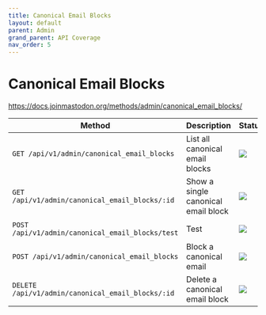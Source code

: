 ```yaml
---
title: Canonical Email Blocks
layout: default
parent: Admin
grand_parent: API Coverage
nav_order: 5
---
```


# Canonical Email Blocks

<a href="https://docs.joinmastodon.org/methods/admin/canonical_email_blocks/" target="_blank">https://docs.joinmastodon.org/methods/admin/canonical_email_blocks/</a>

| Method                                            | Description                         | Status                          | Comments        | 
|---------------------------------------------------|-------------------------------------|---------------------------------|-----------------|
| `GET /api/v1/admin/canonical_email_blocks`        | List all canonical email blocks     | <img src="/assets/green16.png"> | Fully supported |
| `GET /api/v1/admin/canonical_email_blocks/:id`    | Show a single canonical email block | <img src="/assets/green16.png"> | Fully supported |
| `POST /api/v1/admin/canonical_email_blocks/test`  | Test                                | <img src="/assets/green16.png"> | Fully supported |
| `POST /api/v1/admin/canonical_email_blocks`       | Block a canonical email             | <img src="/assets/green16.png"> | Fully supported |
| `DELETE /api/v1/admin/canonical_email_blocks/:id` | Delete a canonical email block      | <img src="/assets/green16.png"> | Fully supported |
